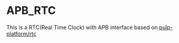 # APB_RTC

This is a RTC(Real Time Clock) with APB interface based on [pulp-platform/rtc](https://github.com/pulp-platform/rtc)